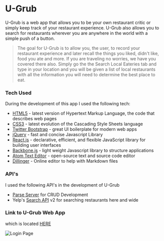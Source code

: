 # U-Grub

U-Grub is a web app that allows you to be your own restaurant critic or simply keep track of your restaurant experience. U-Grub also allows you to search for restaurants wherever you are anywhere in the world with a simple push of a button.



> The goal for U-Grub is to allow you, the user, to
> record your restaurant experience and later recall
> the things you liked, didn't like, food you ate and more.
> If you are traveling no worries, we have you covered
> there also. Simply go the the Search Local Eateries tab
> and type in your location and you will be given a list
> of local restaurants with all the information you will
> need to determine the best place to eat.


### Tech Used

During the development of this app I used the following tech:


* [HTML5] - latest version of Hypertext Markup Language, the code that describes web pages
* [CSS3] - latest evolution of the Cascading Style Sheets language
* [Twitter Bootstrap] - great UI boilerplate for modern web apps
* [jQuery] - fast and concise Javascript Library
* [React.js] - declarative, efficient, and flexible JavaScript library for building user interfaces
* [Backbone.js] - light weight Javascript library to structure applications
* [Atom Text Editor] - open-source text and source code editor
* [Dillinger] - Online editor to help with Markdown files



### API's

I used the following API's in the development of U-Grub
* [Parse Server] for CRUD Development
* Yelp's [Search API] v2 for searching restaurants here and wide



### Link to U-Grub Web App
which is located [HERE]


![Login Page](images/screenshots/ss1 "Login Page")


   [Twitter Bootstrap]: <http://twitter.github.com/bootstrap/>
   [jQuery]: <http://jquery.com>
   [HTML5]: <https://developer.mozilla.org/en-US/docs/Web/Guide/HTML/HTML5>
   [CSS3]: <https://developer.mozilla.org/en-US/docs/Web/CSS/CSS3>
   [React.js]: <https://facebook.github.io/react/>
   [Backbone.js]: <http://backbonejs.org/>
   [Atom Text Editor]: <https://atom.io/>
   [Dillinger]: <http://dillinger.io/>
   [Parse Server]: <http://parse.com/>
   [Search API]: <https://www.yelp.com/developers/documentation/v2/search_api>
   [HERE]: <https://frazierr2.github.io/final-project/>
